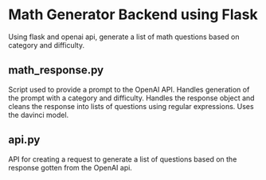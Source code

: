 # Math Generator Backend using Flask

Using flask and openai api, generate a list of math questions based on category and difficulty.

## math_response.py

Script used to provide a prompt to the OpenAI API. Handles generation of the prompt with a category and difficulty. Handles the response object and cleans the response into lists of questions using regular expressions. Uses the davinci model. 

## api.py

API for creating a request to generate a list of questions based on the response gotten from the OpenAI api. 
